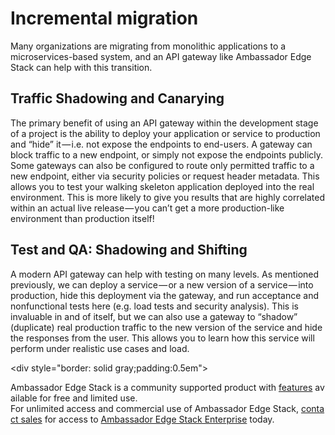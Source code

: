 # Incremental migration

Many organizations are migrating from monolithic applications to a microservices-based system, and an API gateway like Ambassador Edge Stack can help with this transition.

## Traffic Shadowing and Canarying

The primary benefit of using an API gateway within the development stage of a project is the ability to deploy your application or service to production and “hide” it — i.e. not expose the endpoints to end-users. A gateway can block traffic to a new endpoint, or simply not expose the endpoints publicly. Some gateways can also be configured to route only permitted traffic to a new endpoint, either via security policies or request header metadata. This allows you to test your walking skeleton application deployed into the real environment. This is more likely to give you results that are highly correlated within an actual live release — you can’t get a more production-like environment than production itself!

## Test and QA: Shadowing and Shifting

A modern API gateway can help with testing on many levels. As mentioned previously, we can deploy a service — or a new version of a service — into production, hide this deployment via the gateway, and run acceptance and nonfunctional tests here (e.g. load tests and security analysis). This is invaluable in and of itself, but we can also use a gateway to “shadow” (duplicate) real production traffic to the new version of the service and hide the responses from the user. This allows you to learn how this service will perform under realistic use cases and load.

<div style="border: solid gray;padding:0.5em">

Ambassador Edge Stack is a community supported product with [features](getambassador.io/features) available for free and limited use. For unlimited access and commercial use of Ambassador Edge Stack, [contact sales](https:/www.getambassador.io/contact) for access to [Ambassador Edge Stack Enterprise](/user-guide/ambassador-edge-stack-enterprise) today.

</div>
